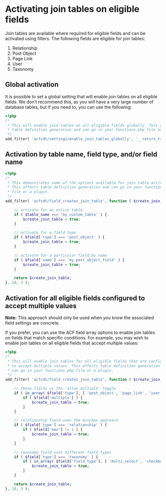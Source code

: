 # Activating join tables on eligible fields

Join tables are available where required for eligible fields and can be activated using filters. The following fields are eligible for join tables:

1. Relationship
2. Post Object
3. Page Link
4. User
5. Taxonomy

## Global activation

It is possible to set a global setting that will enable join tables on all eligible fields. We don’t recommend this, as you will have a very large number of database tables, but if you need to, you can use the following:

```php
<?php
/*
 * This will enable join tables on all eligible fields globally. This affects
 * table definition generation and can go in your functions.php file or a plugin.
 */
add_filter( 'acfcdt/settings/enable_join_tables_globally', '__return_true' );
```

## Activation by table name, field type, and/or field name

```php
<?php
/*
 * This demonstrates some of the options available for join table activation. 
 * This affects table definition generation and can go in your functions.php 
 * file or a plugin.
 */
add_filter( 'acfcdt/field_creates_join_table', function ( $create_join_table, $field, $table_name ) {

	// activate for an entire table
	if ( $table_name === 'my_custom_table' ) {
		$create_join_table = true;
	}

	// activate for a field type
	if ( $field['type'] === 'post_object' ) {
		$create_join_table = true;
	}

	// activate for a particular field by name
	if ( $field['name'] === 'my_post_object_field' ) {
		$create_join_table = true;
	}

	return $create_join_table;
}, 10, 3 );
```

## Activation for all eligible fields configured to accept multiple values

**Note:** This approach should only be used when you know the associated field settings are concrete.

If you prefer, you can use the ACF field array options to enable join tables on fields that match specific conditions. For example, you may wish to enable join tables on all eligible fields that accept multiple values:

```php
<?php
/*
 * This will enable join tables for all eligible fields that are configured
 * to accept multiple values. This affects table definition generation and 
 * can go in your functions.php file or a plugin.
 */
add_filter( 'acfcdt/field_creates_join_table', function ( $create_join_table, $field, $table_name ) {

	// these fields us the 'allow multiple' toggle
	if ( in_array( $field['type'], [ 'post_object', 'page_link', 'user' ] ) ) {
		if ( $field['multiple'] ) {
			$create_join_table = true;
		}
	}

	// relationship field uses the min/max approach
	if ( $field['type'] === 'relationship' ) {
		if ( $field['max'] != 1 ) {
			$create_join_table = true;
		}
	}

	// taxonomy field uses different field types
	if ( $field['type'] === 'taxonomy' ) {
		if ( in_array( $field['field_type'], [ 'multi_select', 'checkbox' ] ) ) {
			$create_join_table = true;
		}
	}

	return $create_join_table;
}, 10, 3 );
```